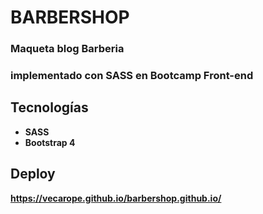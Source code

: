# BARBERSHOP
### Maqueta blog Barberia
### implementado con SASS en Bootcamp Front-end 

## Tecnologías 
- **SASS**  
- **Bootstrap 4**

## Deploy 
**https://vecarope.github.io/barbershop.github.io/**
